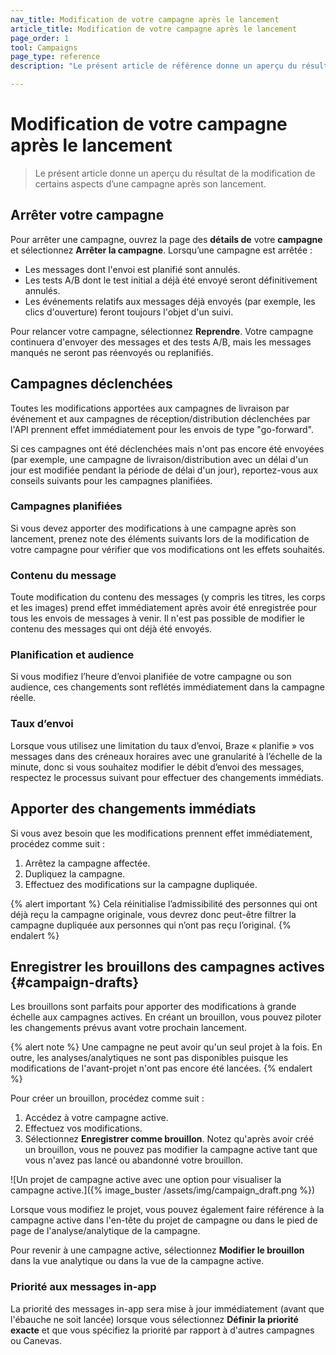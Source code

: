 ```yaml
---
nav_title: Modification de votre campagne après le lancement
article_title: Modification de votre campagne après le lancement
page_order: 1
tool: Campaigns
page_type: reference
description: "Le présent article de référence donne un aperçu du résultat de la modification de certains aspects d’une campagne après son lancement."

---
```


# Modification de votre campagne après le lancement

> Le présent article donne un aperçu du résultat de la modification de certains aspects d’une campagne après son lancement.

## Arrêter votre campagne

Pour arrêter une campagne, ouvrez la page des **détails de** votre **campagne** et sélectionnez **Arrêter la campagne**. Lorsqu’une campagne est arrêtée :

- Les messages dont l'envoi est planifié sont annulés.
- Les tests A/B dont le test initial a déjà été envoyé seront définitivement annulés.
- Les événements relatifs aux messages déjà envoyés (par exemple, les clics d'ouverture) feront toujours l'objet d'un suivi.

Pour relancer votre campagne, sélectionnez **Reprendre**. Votre campagne continuera d'envoyer des messages et des tests A/B, mais les messages manqués ne seront pas réenvoyés ou replanifiés.

## Campagnes déclenchées

Toutes les modifications apportées aux campagnes de livraison par événement et aux campagnes de réception/distribution déclenchées par l'API prennent effet immédiatement pour les envois de type "go-forward". 

Si ces campagnes ont été déclenchées mais n'ont pas encore été envoyées (par exemple, une campagne de livraison/distribution avec un délai d'un jour est modifiée pendant la période de délai d'un jour), reportez-vous aux conseils suivants pour les campagnes planifiées.

### Campagnes planifiées

Si vous devez apporter des modifications à une campagne après son lancement, prenez note des éléments suivants lors de la modification de votre campagne pour vérifier que vos modifications ont les effets souhaités.

### Contenu du message

Toute modification du contenu des messages (y compris les titres, les corps et les images) prend effet immédiatement après avoir été enregistrée pour tous les envois de messages à venir. Il n'est pas possible de modifier le contenu des messages qui ont déjà été envoyés.

### Planification et audience

Si vous modifiez l’heure d’envoi planifiée de votre campagne ou son audience, ces changements sont reflétés immédiatement dans la campagne réelle.

### Taux d’envoi

Lorsque vous utilisez une limitation du taux d’envoi, Braze « planifie » vos messages dans des créneaux horaires avec une granularité à l’échelle de la minute, donc si vous souhaitez modifier le débit d’envoi des messages, respectez le processus suivant pour effectuer des changements immédiats.

## Apporter des changements immédiats

Si vous avez besoin que les modifications prennent effet immédiatement, procédez comme suit :

1. Arrêtez la campagne affectée.
2. Dupliquez la campagne.
3. Effectuez des modifications sur la campagne dupliquée.

{% alert important %}
Cela réinitialise l’admissibilité des personnes qui ont déjà reçu la campagne originale, vous devrez donc peut-être filtrer la campagne dupliquée aux personnes qui n’ont pas reçu l’original.
{% endalert %}

## Enregistrer les brouillons des campagnes actives {#campaign-drafts}

Les brouillons sont parfaits pour apporter des modifications à grande échelle aux campagnes actives. En créant un brouillon, vous pouvez piloter les changements prévus avant votre prochain lancement.

{% alert note %}
Une campagne ne peut avoir qu'un seul projet à la fois. En outre, les analyses/analytiques ne sont pas disponibles puisque les modifications de l'avant-projet n'ont pas encore été lancées.
{% endalert %}

Pour créer un brouillon, procédez comme suit :

1. Accédez à votre campagne active.
2. Effectuez vos modifications.
3. Sélectionnez **Enregistrer comme brouillon**. Notez qu'après avoir créé un brouillon, vous ne pouvez pas modifier la campagne active tant que vous n'avez pas lancé ou abandonné votre brouillon.

![Un projet de campagne active avec une option pour visualiser la campagne active.]({% image_buster /assets/img/campaign_draft.png %})

Lorsque vous modifiez le projet, vous pouvez également faire référence à la campagne active dans l'en-tête du projet de campagne ou dans le pied de page de l'analyse/analytique de la campagne. 

Pour revenir à une campagne active, sélectionnez **Modifier le brouillon** dans la vue analytique ou dans la vue de la campagne active.

### Priorité aux messages in-app

La priorité des messages in-app sera mise à jour immédiatement (avant que l'ébauche ne soit lancée) lorsque vous sélectionnez **Définir la priorité exacte** et que vous spécifiez la priorité par rapport à d'autres campagnes ou Canevas.
